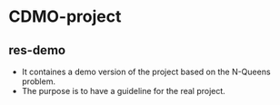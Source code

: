 # CDMO-project

## res-demo

- It containes a demo version of the project based on the N-Queens problem.
- The purpose is to have a guideline for the real project.